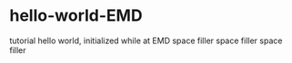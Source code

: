# hello-world-EMD
tutorial hello world, initialized while at EMD
space filler
space filler
space filler

